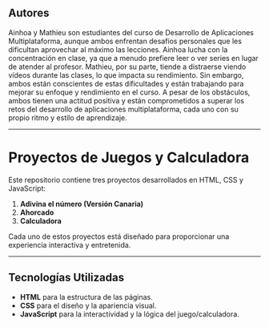 ## Autores

Ainhoa y Mathieu son estudiantes del curso de Desarrollo de Aplicaciones Multiplataforma, aunque ambos enfrentan desafíos personales que les dificultan aprovechar al máximo las lecciones. Ainhoa lucha con la concentración en clase, ya que a menudo prefiere leer o ver series en lugar de atender al profesor. Mathieu, por su parte, tiende a distraerse viendo vídeos durante las clases, lo que impacta su rendimiento. Sin embargo, ambos están conscientes de estas dificultades y están trabajando para mejorar su enfoque y rendimiento en el curso. A pesar de los obstáculos, ambos tienen una actitud positiva y están comprometidos a superar los retos del desarrollo de aplicaciones multiplataforma, cada uno con su propio ritmo y estilo de aprendizaje.

--- 
 
# Proyectos de Juegos y Calculadora

Este repositorio contiene tres proyectos desarrollados en HTML, CSS y JavaScript:

1. **Adivina el número (Versión Canaria)**
2. **Ahorcado**
3. **Calculadora**

Cada uno de estos proyectos está diseñado para proporcionar una experiencia interactiva y entretenida.

---

## Tecnologías Utilizadas

- **HTML** para la estructura de las páginas.
- **CSS** para el diseño y la apariencia visual.
- **JavaScript** para la interactividad y la lógica del juego/calculadora.
